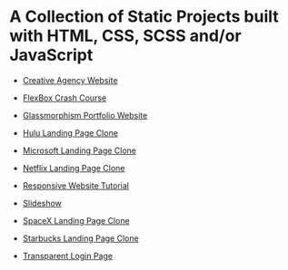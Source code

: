 # A Collection of Static Projects built with HTML, CSS, SCSS and/or JavaScript

* <a href="https://github.com/olivernjeru/landing-page-clones/tree/main/landing_pages/creativeagencywebsite">Creative Agency Website</a>

* <a href="https://github.com/olivernjeru/landing-page-clones/tree/main/static_websites/flexboxcrashcourseproject">FlexBox Crash Course</a>

* <a href="https://github.com/olivernjeru/landing-page-clones/tree/main/landing_pages/glassmorphismportfoliowebsite">Glassmorphism Portfolio Website</a>

* <a href="https://github.com/olivernjeru/landing-page-clones/tree/main/landing_pages/hulu">Hulu Landing Page Clone</a>

* <a href="https://github.com/olivernjeru/landing-page-clones/tree/main/landing_pages/microsoft">Microsoft Landing Page Clone</a>

* <a href="https://github.com/olivernjeru/landing-page-clones/landing_pages/tree/main/netflix">Netflix Landing Page Clone</a>

* <a href="https://github.com/olivernjeru/landing-page-clones/tree/main/static_websites/responsive-website-tutorial-1">Responsive Website Tutorial</a>

* <a href="https://github.com/olivernjeru/landing-page-clones/tree/main/static_websites/slideshow">Slideshow</a>

* <a href="https://github.com/olivernjeru/landing-page-clones/landing_pages/tree/main/spacex">SpaceX Landing Page Clone</a>

* <a href="https://github.com/olivernjeru/landing-page-clones/landing_pages/tree/main/starbucks">Starbucks Landing Page Clone</a>

* <a href="https://github.com/olivernjeru/landing-page-clones/tree/main/static_websites/transparentloginpage">Transparent Login Page</a>
